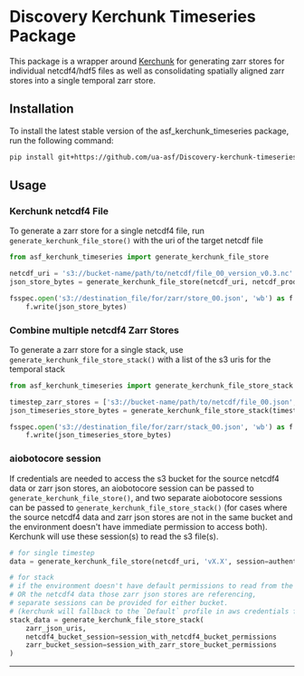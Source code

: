 # Discovery Kerchunk Timeseries Package

This package is a wrapper around [Kerchunk](https://github.com/fsspec/kerchunk) for generating
zarr stores for individual netcdf4/hdf5 files as well as consolidating spatially aligned zarr stores
into a single temporal zarr store.

## Installation

To install the latest stable version of the asf_kerchunk_timeseries package, run the following command:

``` bash
pip install git+https://github.com/ua-asf/Discovery-kerchunk-timeseries@stable
```

## Usage
### Kerchunk netcdf4 File

To generate a zarr store for a single netcdf4 file, run `generate_kerchunk_file_store()` with the uri of the target netcdf file

``` python
from asf_kerchunk_timeseries import generate_kerchunk_file_store

netcdf_uri = 's3://bucket-name/path/to/netcdf/file_00_version_v0.3.nc'
json_store_bytes = generate_kerchunk_file_store(netcdf_uri, netcdf_product_version='v0.3')

fsspec.open('s3://destination_file/for/zarr/store_00.json', 'wb') as f:
    f.write(json_store_bytes)
```
### Combine multiple netcdf4 Zarr Stores

To generate a zarr store for a single stack, use `generate_kerchunk_file_store_stack()`
with a list of the s3 uris for the temporal stack

``` python
from asf_kerchunk_timeseries import generate_kerchunk_file_store_stack

timestep_zarr_stores = ['s3://bucket-name/path/to/netcdf/file_00.json', ..., 's3://bucket-name/path/to/netcdf/file_01.json']
json_timeseries_store_bytes = generate_kerchunk_file_store_stack(timestep_zarr_stores)

fsspec.open('s3://destination_file/for/zarr/stack_00.json', 'wb') as f:
    f.write(json_timeseries_store_bytes)
```

### aiobotocore session
If credentials are needed to access the s3 bucket for the source netcdf4 data or zarr json stores, an aiobotocore session can be passed to `generate_kerchunk_file_store()`, and two separate aiobotocore sessions can be passed to `generate_kerchunk_file_store_stack()` (for cases where the source netcdf4 data and  zarr json stores are not in the same bucket and the environment doesn't have immediate permission to access both). Kerchunk will use these session(s) to read the s3 file(s).

``` python
# for single timestep
data = generate_kerchunk_file_store(netcdf_uri, 'vX.X', session=authenticated_aio_session)

# for stack
# if the environment doesn't have default permissions to read from the provided zarr uris,
# OR the netcdf4 data those zarr json stores are referencing,
# separate sessions can be provided for either bucket.
# (kerchunk will fallback to the `Default` profile in aws credentials file, then the current system if that doesn't exist)
stack_data = generate_kerchunk_file_store_stack(
    zarr_json_uris,
    netcdf4_bucket_session=session_with_netcdf4_bucket_permissions 
    zarr_bucket_session=session_with_zarr_store_bucket_permissions
)
```
--------